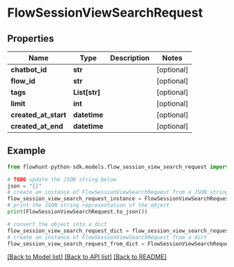 # FlowSessionViewSearchRequest


## Properties

Name | Type | Description | Notes
------------ | ------------- | ------------- | -------------
**chatbot_id** | **str** |  | [optional] 
**flow_id** | **str** |  | [optional] 
**tags** | **List[str]** |  | [optional] 
**limit** | **int** |  | [optional] 
**created_at_start** | **datetime** |  | [optional] 
**created_at_end** | **datetime** |  | [optional] 

## Example

```python
from flowhunt-python-sdk.models.flow_session_view_search_request import FlowSessionViewSearchRequest

# TODO update the JSON string below
json = "{}"
# create an instance of FlowSessionViewSearchRequest from a JSON string
flow_session_view_search_request_instance = FlowSessionViewSearchRequest.from_json(json)
# print the JSON string representation of the object
print(FlowSessionViewSearchRequest.to_json())

# convert the object into a dict
flow_session_view_search_request_dict = flow_session_view_search_request_instance.to_dict()
# create an instance of FlowSessionViewSearchRequest from a dict
flow_session_view_search_request_from_dict = FlowSessionViewSearchRequest.from_dict(flow_session_view_search_request_dict)
```
[[Back to Model list]](../README.md#documentation-for-models) [[Back to API list]](../README.md#documentation-for-api-endpoints) [[Back to README]](../README.md)


